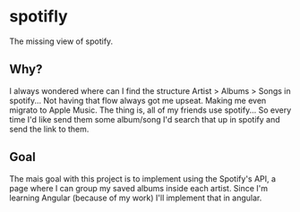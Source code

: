 # spotifly
The missing view of spotify.

## Why?
I always wondered where can I find the structure Artist > Albums > Songs in spotify... Not having that flow always got me upseat. Making me even migrato to Apple Music. The thing is, all of my friends use spotify... So every time I'd like send them some album/song I'd search that up in spotify and send the link to them.

## Goal
The mais goal with this project is to implement using the Spotify's API, a page where I can group my saved albums inside each artist. Since I'm learning Angular (because of my work) I'll implement that in angular.
